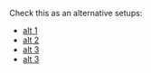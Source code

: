 Check this as an alternative setups: 
- [alt 1](https://hackaday.io/project/175978-oled-snake-game) 
- [alt 2](https://github.com/vmednis/arduino-snake-game/tree/main)
- [alt 3](https://github.com/Bauerpauer/ArduinoOLEDSnake/tree/master)
- [alt 3](https://www.adeept.com/blog/projects/arduino-oled-modulesnake-game.html)
